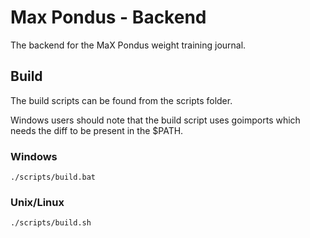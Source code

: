 # Max Pondus - Backend

The backend for the MaX Pondus weight training journal.

## Build
The build scripts can be found from the scripts folder.

Windows users should note that the build script uses goimports which needs the diff to be present in the $PATH.

### Windows
```console
./scripts/build.bat
```

### Unix/Linux
```console
./scripts/build.sh
```